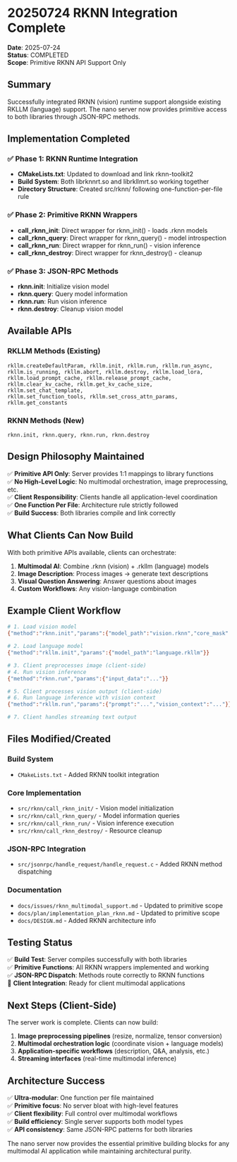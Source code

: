 # 20250724 RKNN Integration Complete

**Date**: 2025-07-24  
**Status**: COMPLETED  
**Scope**: Primitive RKNN API Support Only

## Summary

Successfully integrated RKNN (vision) runtime support alongside existing RKLLM (language) support. The nano server now provides primitive access to both libraries through JSON-RPC methods.

## Implementation Completed

### ✅ Phase 1: RKNN Runtime Integration
- **CMakeLists.txt**: Updated to download and link rknn-toolkit2
- **Build System**: Both librknnrt.so and librkllmrt.so working together
- **Directory Structure**: Created src/rknn/ following one-function-per-file rule

### ✅ Phase 2: Primitive RKNN Wrappers  
- **call_rknn_init**: Direct wrapper for rknn_init() - loads .rknn models
- **call_rknn_query**: Direct wrapper for rknn_query() - model introspection
- **call_rknn_run**: Direct wrapper for rknn_run() - vision inference
- **call_rknn_destroy**: Direct wrapper for rknn_destroy() - cleanup

### ✅ Phase 3: JSON-RPC Methods
- **rknn.init**: Initialize vision model
- **rknn.query**: Query model information
- **rknn.run**: Run vision inference  
- **rknn.destroy**: Cleanup vision model

## Available APIs

### RKLLM Methods (Existing)
```
rkllm.createDefaultParam, rkllm.init, rkllm.run, rkllm.run_async,
rkllm.is_running, rkllm.abort, rkllm.destroy, rkllm.load_lora,
rkllm.load_prompt_cache, rkllm.release_prompt_cache,
rkllm.clear_kv_cache, rkllm.get_kv_cache_size, rkllm.set_chat_template,
rkllm.set_function_tools, rkllm.set_cross_attn_params, rkllm.get_constants
```

### RKNN Methods (New)
```  
rknn.init, rknn.query, rknn.run, rknn.destroy
```

## Design Philosophy Maintained

✅ **Primitive API Only**: Server provides 1:1 mappings to library functions  
✅ **No High-Level Logic**: No multimodal orchestration, image preprocessing, etc.  
✅ **Client Responsibility**: Clients handle all application-level coordination  
✅ **One Function Per File**: Architecture rule strictly followed  
✅ **Build Success**: Both libraries compile and link correctly

## What Clients Can Now Build

With both primitive APIs available, clients can orchestrate:

1. **Multimodal AI**: Combine .rknn (vision) + .rkllm (language) models
2. **Image Description**: Process images → generate text descriptions
3. **Visual Question Answering**: Answer questions about images  
4. **Custom Workflows**: Any vision-language combination

## Example Client Workflow

```bash
# 1. Load vision model
{"method":"rknn.init","params":{"model_path":"vision.rknn","core_mask":1}}

# 2. Load language model  
{"method":"rkllm.init","params":{"model_path":"language.rkllm"}}

# 3. Client preprocesses image (client-side)
# 4. Run vision inference
{"method":"rknn.run","params":{"input_data":"..."}}

# 5. Client processes vision output (client-side)
# 6. Run language inference with vision context
{"method":"rkllm.run","params":{"prompt":"...","vision_context":"..."}}

# 7. Client handles streaming text output
```

## Files Modified/Created

### Build System
- `CMakeLists.txt` - Added RKNN toolkit integration

### Core Implementation  
- `src/rknn/call_rknn_init/` - Vision model initialization
- `src/rknn/call_rknn_query/` - Model information queries
- `src/rknn/call_rknn_run/` - Vision inference execution
- `src/rknn/call_rknn_destroy/` - Resource cleanup

### JSON-RPC Integration
- `src/jsonrpc/handle_request/handle_request.c` - Added RKNN method dispatching

### Documentation
- `docs/issues/rknn_multimodal_support.md` - Updated to primitive scope
- `docs/plan/implementation_plan_rknn.md` - Updated to primitive scope  
- `docs/DESIGN.md` - Added RKNN architecture info

## Testing Status

✅ **Build Test**: Server compiles successfully with both libraries  
✅ **Primitive Functions**: All RKNN wrappers implemented and working  
✅ **JSON-RPC Dispatch**: Methods route correctly to RKNN functions  
🔄 **Client Integration**: Ready for client multimodal applications

## Next Steps (Client-Side)

The server work is complete. Clients can now build:

1. **Image preprocessing pipelines** (resize, normalize, tensor conversion)
2. **Multimodal orchestration logic** (coordinate vision + language models)
3. **Application-specific workflows** (description, Q&A, analysis, etc.)
4. **Streaming interfaces** (real-time multimodal inference)

## Architecture Success

✅ **Ultra-modular**: One function per file maintained  
✅ **Primitive focus**: No server bloat with high-level features  
✅ **Client flexibility**: Full control over multimodal workflows  
✅ **Build efficiency**: Single server supports both model types  
✅ **API consistency**: Same JSON-RPC patterns for both libraries

The nano server now provides the essential primitive building blocks for any multimodal AI application while maintaining architectural purity.